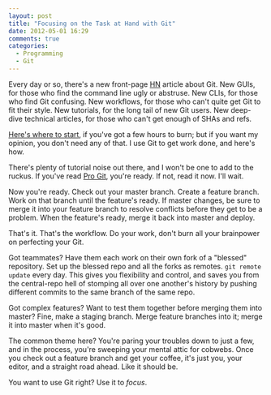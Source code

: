 ```yaml
---
layout: post
title: "Focusing on the Task at Hand with Git"
date: 2012-05-01 16:29
comments: true
categories: 
  - Programming
  - Git
---
```


Every day or so, there's a new front-page [HN](http://news.ycombinator.com)
article about Git. New GUIs, for those who find the command line ugly or
abstruse. New CLIs, for those who find Git confusing. New workflows, for those
who can't quite get Git to fit their style. New tutorials, for the long tail of
new Git users. New deep-dive technical articles, for those who can't get enough
of SHAs and refs.

[Here's where to start](http://www.hnsearch.com/search#request/submissions&q=git&sortby=points+desc),
if you've got a few hours to burn; but if you want my opinion, you don't need
any of that. I use Git to get work done, and here's how.

<!-- more -->

There's plenty of tutorial noise out there, and I won't be one to add to the
ruckus. If you've read [Pro Git](http://progit.org/book/), you're ready. If not,
read it now. I'll wait.

Now you're ready. Check out your master branch. Create a feature branch. Work on
that branch until the feature's ready. If master changes, be sure to merge it
into your feature branch to resolve conflicts before they get to be a problem.
When the feature's ready, merge it back into master and deploy.

That's it. That's the workflow. Do your work, don't burn all your brainpower on
perfecting your Git.

Got teammates? Have them each work on their own fork of a "blessed" repository.
Set up the blessed repo and all the forks as remotes. `git remote update` every
day. This gives you flexibility and control, and saves you from the central-repo
hell of stomping all over one another's history by pushing different commits to
the same branch of the same repo.

Got complex features? Want to test them together before merging them into
master? Fine, make a staging branch. Merge feature branches into it; merge it
into master when it's good.

The common theme here? You're paring your troubles down to just a few, and in
the process, you're sweeping your mental attic for cobwebs. Once you check out a
feature branch and get your coffee, it's just you, your editor, and a straight
road ahead. Like it should be.

You want to use Git right? Use it to _focus_.
